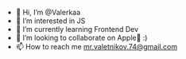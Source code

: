 - 👋 Hi, I’m @Valerkaa
- 👀 I’m interested in JS
- 🌱 I’m currently learning Frontend Dev
- 💞️ I’m looking to collaborate on Apple🍏 :) 
- 📫 How to reach me mr.valetnikov.74@gmail.com

<!---
Valetnikov/Valetnikov is a ✨ special ✨ repository because its `README.md` (this file) appears on your GitHub profile.
You can click the Preview link to take a look at your changes.
--->
